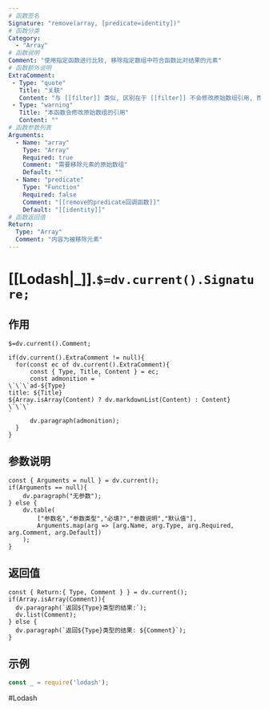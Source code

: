 ```yaml
---
# 函数签名
Signature: "remove(array, [predicate=identity])"
# 函数分类
Category:
  - "Array"
# 函数说明
Comment: "使用指定函数进行比较, 移除指定数组中符合函数比对结果的元素"
# 函数额外说明
ExtraComment:
 - Type: "quote"
   Title: "关联"
   Content: "与 [[filter]] 类似, 区别在于 [[filter]] 不会修改原始数组引用, 而 remove 会改变原始数组的引用"
 - Type: "warning"
   Title: "本函数会修改原始数组的引用"
   Content: ""
# 函数参数列表
Arguments:
  - Name: "array"
    Type: "Array"
    Required: true
    Comment: "需要移除元素的原始数组"
    Default: ""
  - Name: "predicate"
    Type: "Function"
    Required: false
    Comment: "[[remove的predicate回调函数]]"
    Default: "[[identity]]"
# 函数返回值
Return:
  Type: "Array"
  Comment: "内容为被移除元素"
---
```

# [[Lodash|_]].`$=dv.current().Signature;`
## 作用

`$=dv.current().Comment;`

```dataviewjs
if(dv.current().ExtraComment != null){
  for(const ec of dv.current().ExtraComment){
	  const { Type, Title, Content } = ec;
	  const admonition = `
\`\`\`ad-${Type}
title: ${Title}
${Array.isArray(Content) ? dv.markdownList(Content) : Content}
\`\`\`
`
      dv.paragraph(admonition);
  }
}
```

## 参数说明
```dataviewjs
const { Arguments = null } = dv.current();
if(Arguments == null){
	dv.paragraph("无参数");
} else {
	dv.table(
		["参数名","参数类型","必填?","参数说明","默认值"],
		Arguments.map(arg => [arg.Name, arg.Type, arg.Required, arg.Comment, arg.Default])
	);
}
```

## 返回值
```dataviewjs
const { Return:{ Type, Comment } } = dv.current();
if(Array.isArray(Comment)){
  dv.paragraph(`返回${Type}类型的结果:`);
  dv.list(Comment);
} else {
  dv.paragraph(`返回${Type}类型的结果: ${Comment}`);
}
```

## 示例
```javascript
const _ = require('lodash');

```

#Lodash 